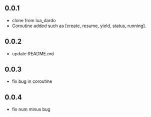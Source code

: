 

## 0.0.1
* clone from lua_dardo
* Coroutine added such as [create, resume, yield, status, running].

## 0.0.2
* update README.md

## 0.0.3
* fix bug in coroutine

## 0.0.4
* fix num minus bug
